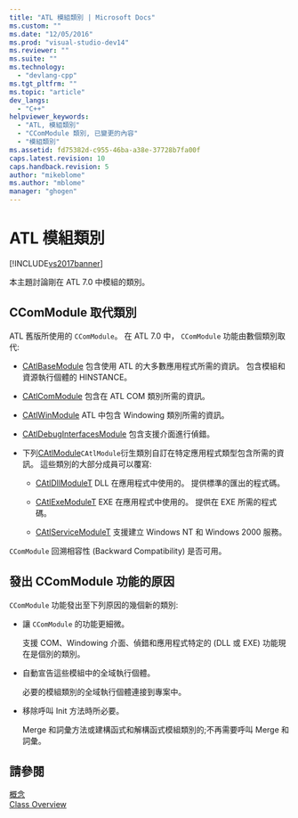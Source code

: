 ```yaml
---
title: "ATL 模組類別 | Microsoft Docs"
ms.custom: ""
ms.date: "12/05/2016"
ms.prod: "visual-studio-dev14"
ms.reviewer: ""
ms.suite: ""
ms.technology: 
  - "devlang-cpp"
ms.tgt_pltfrm: ""
ms.topic: "article"
dev_langs: 
  - "C++"
helpviewer_keywords: 
  - "ATL, 模組類別"
  - "CComModule 類別, 已變更的內容"
  - "模組類別"
ms.assetid: fd75382d-c955-46ba-a38e-37728b7fa00f
caps.latest.revision: 10
caps.handback.revision: 5
author: "mikeblome"
ms.author: "mblome"
manager: "ghogen"
---
```

# ATL 模組類別
[!INCLUDE[vs2017banner](../assembler/inline/includes/vs2017banner.md)]

本主題討論剛在 ATL 7.0 中模組的類別。  
  
## CComModule 取代類別  
 ATL 舊版所使用的 `CComModule`。  在 ATL 7.0 中， `CComModule` 功能由數個類別取代:  
  
-   [CAtlBaseModule](../atl/reference/catlbasemodule-class.md) 包含使用 ATL 的大多數應用程式所需的資訊。  包含模組和資源執行個體的 HINSTANCE。  
  
-   [CAtlComModule](../atl/reference/catlcommodule-class.md) 包含在 ATL COM 類別所需的資訊。  
  
-   [CAtlWinModule](../atl/reference/catlwinmodule-class.md) ATL 中包含 Windowing 類別所需的資訊。  
  
-   [CAtlDebugInterfacesModule](../atl/reference/catldebuginterfacesmodule-class.md) 包含支援介面進行偵錯。  
  
-   下列[CAtlModule](../atl/reference/catlmodule-class.md)`CAtlModule`衍生類別自訂在特定應用程式類型包含所需的資訊。  這些類別的大部分成員可以覆寫:  
  
    -   [CAtlDllModuleT](../atl/reference/catldllmodulet-class.md) DLL 在應用程式中使用的。  提供標準的匯出的程式碼。  
  
    -   [CAtlExeModuleT](../atl/reference/catlexemodulet-class.md) EXE 在應用程式中使用的。  提供在 EXE 所需的程式碼。  
  
    -   [CAtlServiceModuleT](../atl/reference/catlservicemodulet-class.md) 支援建立 Windows NT 和 Windows 2000 服務。  
  
 `CComModule` 回溯相容性 \(Backward Compatibility\) 是否可用。  
  
## 發出 CComModule 功能的原因  
 `CComModule` 功能發出至下列原因的幾個新的類別:  
  
-   讓 `CComModule` 的功能更細微。  
  
     支援 COM、Windowing 介面、偵錯和應用程式特定的 \(DLL 或 EXE\) 功能現在是個別的類別。  
  
-   自動宣告這些模組中的全域執行個體。  
  
     必要的模組類別的全域執行個體連接到專案中。  
  
-   移除呼叫 Init 方法時所必要。  
  
     Merge 和詞彙方法或建構函式和解構函式模組類別的;不再需要呼叫 Merge 和詞彙。  
  
## 請參閱  
 [概念](../atl/active-template-library-atl-concepts.md)   
 [Class Overview](../atl/atl-class-overview.md)
